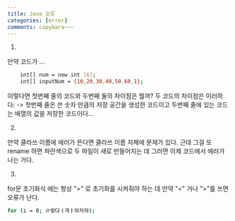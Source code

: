 ```yaml
---
title: Java 오류
categories: [error]
comments: capybara~~~
---
```


1. 
만약 코드가 ...
```bash
    int[] num = new int [6];
    int[] inputNum = {10,20,30,40,50,60,1};
```

이렇다면 첫번째 줄의 코드와 두번째 둘의 차이점은 뭘까?
두 코드의 차이점은 이러하다:
-> 첫번째 줄은 쓴 숫자 만큼의 저장 공간을 생성한 코드이고 두번째 줄에 있는 코드는 배열의 값을 저장한 코드이다...

2.
만약 클라쓰 이름에 에러가 뜬다면 클라쓰 이름 자체에 문제가 있다. 근데 그걸 또 rename 하면 파란색으로 두 파일이 새로 만들어지는 데 그러면 이제 코드에서 에러가 나는 거다.

3.
for문 초기화식 에는 항상 "=" 로 초기화를 시켜줘야 하는 데 만약 "<" 거나 ">"를 쓰면 오류가 난다.

```bash
for (i = 0; ㄹ럊댜ㅓ게ㅑ햐저햐);
```